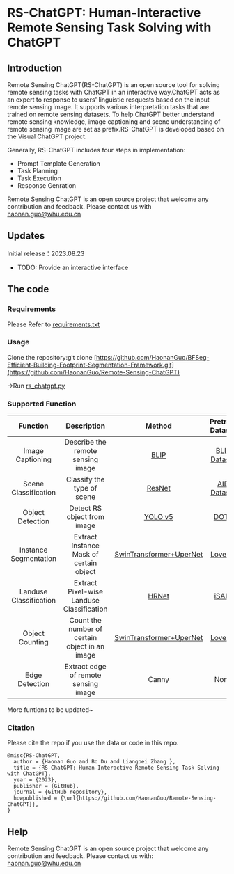 # RS-ChatGPT: Human-Interactive Remote Sensing Task Solving with ChatGPT
Introduction
----
Remote Sensing ChatGPT(RS-ChatGPT) is an open source tool for solving remote sensing tasks with ChatGPT in an interactive way.ChatGPT acts as an expert to response to users' linguistic resquests based on the input remote sensing image.  It supports various interpretation tasks that are trained on remote sensing datasets. To help ChatGPT better understand remote sensing knowledge, image captioning and scene understanding of remote sensing image are set as prefix.RS-ChatGPT is developed based on the Visual ChatGPT project.

Generally, RS-ChatGPT includes four steps in implementation:
* Prompt Template Generation
* Task Planning
* Task Execution
* Response Genration
  

Remote Sensing ChatGPT is an open source project that welcome any contribution and feedback. Please contact us with haonan.guo@whu.edu.cn

Updates
----
Initial release：2023.08.23
* TODO: Provide an interactive interface
  
The code
----
### Requirements
Please Refer to [requirements.txt](https://github.com/HaonanGuo/Remote-Sensing-ChatGPT/blob/main/requirements.txt)

### Usage
Clone the repository:git clone [https://github.com/HaonanGuo/BFSeg-Efficient-Building-Footprint-Segmentation-Framework.git](https://github.com/HaonanGuo/Remote-Sensing-ChatGPT)<br/>

->Run [rs_chatgpt.py](https://github.com/HaonanGuo/Remote-Sensing-ChatGPT/blob/main/rs_chatgpt.py) 

### Supported Function
| Function |    Description  | Method | Pretrain Dataset     | Model Weights     |
| :--------: | :--------: | :--------: | :--------: | :--------: |
| Image Captioning | Describe the remote sensing image | [BLIP](https://icml.cc/virtual/2022/spotlight/16016) | [BLIP Dataset](https://icml.cc/virtual/2022/spotlight/16016)| [weight](https://github.com/salesforce/BLIP) |
| Scene Classification | Classify the type of scene | [ResNet](https://arxiv.org/abs/1512.03385) | [AID Dataset](http://www.captain-whu.com/project/AID/)| [weight](https://pan.baidu.com/s/1yNgUQKieZBEJZ0axzN4tiw?pwd=RSGP) |
| Object Detection | Detect RS object from image | [YOLO v5](https://zenodo.org/badge/latestdoi/264818686) | [DOTA](http://captain.whu.edu.cn/DOTAweb)| [weight](https://pan.baidu.com/s/1XTG-MLxx5_D0OO6M80OP1A?pwd=RSGP) |
| Instance Segmentation | Extract Instance Mask of certain object | [SwinTransformer+UperNet](https://github.com/open-mmlab/mmsegmentation) | [LoveDA](https://github.com/Junjue-Wang/LoveDA)| [weight](https://pan.baidu.com/s/1m6yOXbT6cKGqJ64z86u7fQ?pwd=RSGP) |
| Landuse Classification | Extract Pixel-wise Landuse Classification | [HRNet](https://github.com/HRNet) | [iSAID](https://captain-whu.github.io/iSAID/index)| [weight](https://pan.baidu.com/s/1Tv6BCt68L2deY_wMVZizgg?pwd=RSGP)|
| Object Counting | Count the number of certain object in an image | [SwinTransformer+UperNet](https://github.com/open-mmlab/mmsegmentation) | [LoveDA](https://github.com/Junjue-Wang/LoveDA)| [weight](https://pan.baidu.com/s/1m6yOXbT6cKGqJ64z86u7fQ?pwd=RSGP) |
| Edge Detection | Extract edge of remote sensing image | Canny |None| None |

 More funtions to be updated~

### Citation

Please cite the repo if you use the data or code in this repo.

```
@misc{RS-ChatGPT,
  author = {Haonan Guo and Bo Du and Liangpei Zhang },
  title = {RS-ChatGPT: Human-Interactive Remote Sensing Task Solving with ChatGPT},
  year = {2023},
  publisher = {GitHub},
  journal = {GitHub repository},
  howpublished = {\url{https://github.com/HaonanGuo/Remote-Sensing-ChatGPT}},
}
```


Help
----
Remote Sensing ChatGPT is an open source project that welcome any contribution and feedback. Please contact us with: haonan.guo@whu.edu.cn

